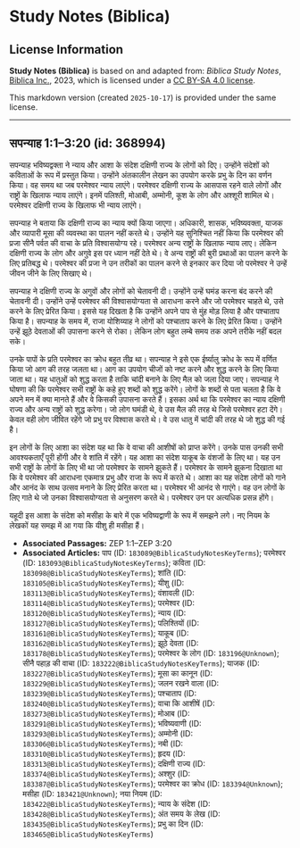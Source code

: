 # Study Notes (Biblica)

## License Information

**Study Notes (Biblica)** is based on and adapted from: _Biblica Study Notes_, [Biblica Inc.](https://www.biblica.com/), 2023, which is licensed under a [CC BY-SA 4.0 license](https://creativecommons.org/licenses/by-sa/4.0/legalcode.en).

This markdown version (created `2025-10-17`) is provided under the same license.



--------------------------------

## सपन्याह 1:1–3:20 (id: 368994)

सपन्याह भविष्यद्वक्ता ने न्याय और आशा के संदेश दक्षिणी राज्य के लोगों को दिए। उन्होंने संदेशों को कविताओं के रूप में प्रस्तुत किया। उन्होंने अंतकालीन लेखन का उपयोग करके प्रभु के दिन का वर्णन किया। वह समय था जब परमेश्वर न्याय लाएंगे। परमेश्वर दक्षिणी राज्य के आसपास रहने वाले लोगों और राष्ट्रों के खिलाफ न्याय लाएंगे। इनमें पलिश्ती, मोआबी, अम्मोनी, कूश के लोग और अश्शूरी शामिल थे। परमेश्वर दक्षिणी राज्य के खिलाफ भी न्याय लाएंगे।

सपन्याह ने बताया कि दक्षिणी राज्य का न्याय क्यों किया जाएगा। अधिकारी, शासक, भविष्यवक्ता, याजक और व्यापारी मूसा की व्यवस्था का पालन नहीं करते थे। उन्होंने यह सुनिश्चित नहीं किया कि परमेश्वर की प्रजा सीनै पर्वत की वाचा के प्रति विश्वासयोग्य रहे। परमेश्वर अन्य राष्ट्रों के खिलाफ न्याय लाए। लेकिन दक्षिणी राज्य के लोग और अगुवे इस पर ध्यान नहीं देते थे। वे अन्य राष्ट्रों की बुरी प्रथाओं का पालन करने के लिए प्रतिबद्ध थे। परमेश्वर की प्रजा ने उन तरीकों का पालन करने से इनकार कर दिया जो परमेश्वर ने उन्हें जीवन जीने के लिए सिखाए थे।

सपन्याह ने दक्षिणी राज्य के अगुवों और लोगों को चेतावनी दी। उन्होंने उन्हें घमंड करना बंद करने की चेतावनी दी। उन्होंने उन्हें परमेश्वर की विश्वासयोग्यता से आराधना करने और जो परमेश्वर चाहते थे, उसे करने के लिए प्रेरित किया। इससे यह दिखता है कि उन्होंने अपने पाप से मुंह मोड़ लिया है और पश्चाताप किया है। सपन्याह के समय में, राजा योशिय्याह ने लोगों को पश्चाताप करने के लिए प्रेरित किया। उन्होंने उन्हें झूठे देवताओं की उपासना करने से रोका। लेकिन लोग बहुत लम्बे समय तक अपने तरीके नहीं बदल सके।

उनके पापों के प्रति परमेश्वर का क्रोध बहुत तीव्र था। सपन्याह ने इसे एक ईर्ष्यालु क्रोध के रूप में वर्णित किया जो आग की तरह जलता था। आग का उपयोग चीजों को नष्ट करने और शुद्ध करने के लिए किया जाता था। यह धातुओं को शुद्ध करता है ताकि चांदी बनाने के लिए मैल को जला दिया जाए। सपन्याह ने घोषणा की कि परमेश्वर सभी राष्ट्रों के कहे हुए शब्दों को शुद्ध करेंगे। लोगों के शब्दों से पता चलता है कि वे अपने मन में क्या मानते हैं और वे किसकी उपासना करते हैं। इसका अर्थ था कि परमेश्वर का न्याय दक्षिणी राज्य और अन्य राष्ट्रों को शुद्ध करेगा। जो लोग घमंडी थे, वे उस मैल की तरह थे जिसे परमेश्वर हटा देंगे। केवल वही लोग जीवित रहेंगे जो प्रभु पर विश्वास करते थे। वे उस धातु में चांदी की तरह थे जो शुद्ध की गई है।

इन लोगों के लिए आशा का संदेश यह था कि वे वाचा की आशीषों को प्राप्त करेंगे। उनके पास उनकी सभी आवश्यकताएँ पूरी होंगी और वे शांति में रहेंगे। यह आशा का संदेश याकूब के वंशजों के लिए था। यह उन सभी राष्ट्रों के लोगों के लिए भी था जो परमेश्वर के सामने झुकते हैं। परमेश्वर के सामने झुकना दिखाता था कि वे परमेश्वर की आराधना एकमात्र प्रभु और राजा के रूप में करते थे। आशा का यह संदेश लोगों को गाने और आनंद के साथ उत्सव मनाने के लिए प्रेरित करता था। परमेश्वर भी आनंद से गाएंगे। वह उन लोगों के लिए गाते थे जो उनका विश्वासयोग्यता से अनुसरण करते थे। परमेश्वर उन पर अत्यधिक प्रसन्न होंगे।

यहूदी इस आशा के संदेश को मसीहा के बारे में एक भविष्यद्वाणी  के रूप में समझने लगे। नए नियम के लेखकों यह समझ में आ गया कि यीशु ही मसीहा हैं।

* **Associated Passages:** ZEP 1:1–ZEP 3:20
* **Associated Articles:** पाप (ID: `183089@BiblicaStudyNotesKeyTerms`); परमेश्वर (ID: `183093@BiblicaStudyNotesKeyTerms`); कविता (ID: `183098@BiblicaStudyNotesKeyTerms`); शांति (ID: `183105@BiblicaStudyNotesKeyTerms`); यीशु  (ID: `183113@BiblicaStudyNotesKeyTerms`); वंशावली  (ID: `183114@BiblicaStudyNotesKeyTerms`); परमेश्वर (ID: `183120@BiblicaStudyNotesKeyTerms`); न्याय  (ID: `183127@BiblicaStudyNotesKeyTerms`); पलिश्तियों (ID: `183161@BiblicaStudyNotesKeyTerms`); याकूब  (ID: `183162@BiblicaStudyNotesKeyTerms`); झूठे देवता (ID: `183178@BiblicaStudyNotesKeyTerms`); परमेश्वर के लोग  (ID: `183196@Unknown`); सीनै पहाड़ की वाचा (ID: `183222@BiblicaStudyNotesKeyTerms`); याजक (ID: `183227@BiblicaStudyNotesKeyTerms`); मूसा का कानून (ID: `183229@BiblicaStudyNotesKeyTerms`); जलन रखने वाला  (ID: `183239@BiblicaStudyNotesKeyTerms`); पश्चाताप (ID: `183240@BiblicaStudyNotesKeyTerms`); वाचा कि आशीषें (ID: `183273@BiblicaStudyNotesKeyTerms`); मोआब (ID: `183291@BiblicaStudyNotesKeyTerms`); भविष्यवाणी (ID: `183293@BiblicaStudyNotesKeyTerms`); अम्मोनी (ID: `183306@BiblicaStudyNotesKeyTerms`); नबी (ID: `183310@BiblicaStudyNotesKeyTerms`); हृदय (ID: `183313@BiblicaStudyNotesKeyTerms`); दक्षिणी राज्य (ID: `183374@BiblicaStudyNotesKeyTerms`); अश्शुर  (ID: `183387@BiblicaStudyNotesKeyTerms`); परमेश्वर का क्रोध  (ID: `183394@Unknown`); मसीहा (ID: `183421@Unknown`); नया नियम (ID: `183422@BiblicaStudyNotesKeyTerms`); न्याय के संदेश (ID: `183428@BiblicaStudyNotesKeyTerms`); अंत समय के  लेख (ID: `183435@BiblicaStudyNotesKeyTerms`); प्रभु का दिन (ID: `183465@BiblicaStudyNotesKeyTerms`)


